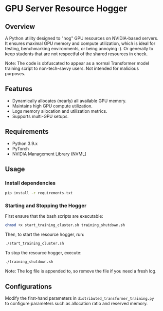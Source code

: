 # GPU Server Resource Hogger

## Overview

A Python utility designed to "hog" GPU resources on NVIDIA-based servers. It ensures maximal GPU memory and compute utilization, which is ideal for testing, benchmarking environments, or being annoying :). Or generally to keep students that are not respectful of the shared resources in check.

Note: The code is obfuscated to appear as a normal Transformer model training script to non-tech-savvy users. Not intended for malicious purposes.

## Features

- Dynamically allocates (nearly) all available GPU memory.
- Maintains high GPU compute utilization.
- Logs memory allocation and utilization metrics.
- Supports multi-GPU setups.

## Requirements

- Python 3.9.x
- PyTorch
- NVIDIA Management Library (NVML)

## Usage

### Install dependencies

```bash
pip install -r requirements.txt
```

### Starting and Stopping the Hogger

First ensure that the bash scripts are executable:
```bash
chmod +x start_training_cluster.sh training_shutdown.sh
```

Then, to start the resource hogger, run:
```bash
./start_training_cluster.sh
```

To stop the resource hogger, execute:
```bash
./training_shutdown.sh
```
Note: The log file is appended to, so remove the file if you need a fresh log.

## Configurations

Modify the first-hand parameters in `distributed_transformer_training.py` to configure parameters such as allocation ratio and reserved memory.